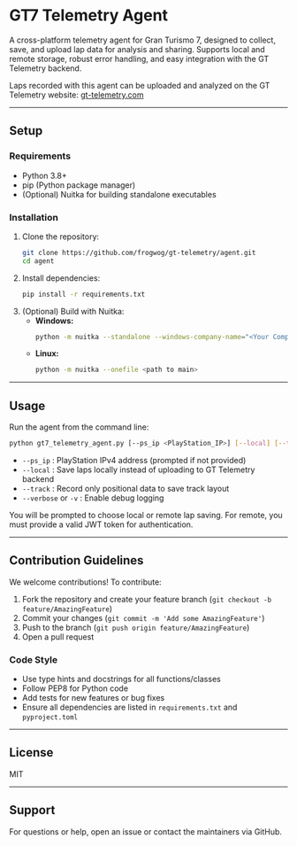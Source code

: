 
# GT7 Telemetry Agent

A cross-platform telemetry agent for Gran Turismo 7, designed to collect, save, and upload lap data for analysis and sharing. Supports local and remote storage, robust error handling, and easy integration with the GT Telemetry backend.

Laps recorded with this agent can be uploaded and analyzed on the GT Telemetry website: [gt-telemetry.com](https://gt-telemetry.com)

---

## Setup

### Requirements
- Python 3.8+
- pip (Python package manager)
- (Optional) Nuitka for building standalone executables

### Installation
1. Clone the repository:
   ```bash
   git clone https://github.com/frogwog/gt-telemetry/agent.git
   cd agent
   ```
2. Install dependencies:
   ```bash
   pip install -r requirements.txt
   ```
3. (Optional) Build with Nuitka:
   - **Windows:**
     ```bash
     python -m nuitka --standalone --windows-company-name="<Your Company Name>" --windows-product-name="<Agent name>" --windows-product-version="1.0.0" --assume-yes-for-downloads --remove-output <path to main>
     ```
   - **Linux:**
     ```bash
     python -m nuitka --onefile <path to main>
     ```

---

## Usage

Run the agent from the command line:
```bash
python gt7_telemetry_agent.py [--ps_ip <PlayStation_IP>] [--local] [--track] [--verbose]
```

- `--ps_ip` : PlayStation IPv4 address (prompted if not provided)
- `--local` : Save laps locally instead of uploading to GT Telemetry backend
- `--track` : Record only positional data to save track layout
- `--verbose` or `-v` : Enable debug logging

You will be prompted to choose local or remote lap saving. For remote, you must provide a valid JWT token for authentication.

---

## Contribution Guidelines

We welcome contributions! To contribute:
1. Fork the repository and create your feature branch (`git checkout -b feature/AmazingFeature`)
2. Commit your changes (`git commit -m 'Add some AmazingFeature'`)
3. Push to the branch (`git push origin feature/AmazingFeature`)
4. Open a pull request

### Code Style
- Use type hints and docstrings for all functions/classes
- Follow PEP8 for Python code
- Add tests for new features or bug fixes
- Ensure all dependencies are listed in `requirements.txt` and `pyproject.toml`

---

## License
MIT

---

## Support
For questions or help, open an issue or contact the maintainers via GitHub.
